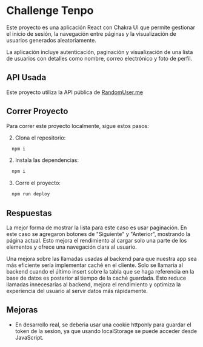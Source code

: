 # Challenge Tenpo

Este proyecto es una aplicación React con Chakra UI que permite gestionar el inicio de sesión, la navegación entre páginas y la visualización de usuarios generados aleatoriamente.

La aplicación incluye autenticación, paginación y visualización de una lista de usuarios con detalles como nombre, correo electrónico y foto de perfil.

## API Usada

Este proyecto utiliza la API pública de [RandomUser.me](https://randomuser.me/)

## Correr Proyecto

Para correr este proyecto localmente, sigue estos pasos:

2. Clona el repositorio:

```bash
  npm i
```

2. Instala las dependencias:

```bash
  npm i
```

3. Corre el proyecto:

```bash
  npm run deploy
```

## Respuestas

La mejor forma de mostrar la lista para este caso es usar paginación. En este caso se agregaron botones de "Siguiente" y "Anterior", mostrando la página actual. Esto mejora el rendimiento al cargar solo una parte de los elementos y ofrece una navegación clara al usuario.

Una mejora sobre las llamadas usadas al backend para que nuestra app sea más eficiente sería implementar caché en el cliente. Solo se llamaria al backend cuando el último insert sobre la tabla que se haga referencia en la base de datos es posterior al tiempo de la caché guardada. Esto reduce llamadas innecesarias al backend, mejora el rendimiento y optimiza la experiencia del usuario al servir datos más rápidamente.

## Mejoras

- En desarrollo real, se deberia usar una cookie httponly para guardar el token de la sesion, ya que usando localStorage se puede acceder desde JavaScript.
